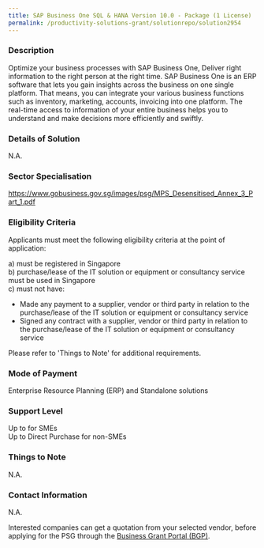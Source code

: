 ```yaml
---
title: SAP Business One SQL & HANA Version 10.0 - Package (1 License)
permalink: /productivity-solutions-grant/solutionrepo/solution2954
---
```


### Description

Optimize your business processes with SAP Business One, Deliver right information to the right person at the right time.
SAP Business One is an ERP software that lets you gain insights across the business on one single platform. That means, you can integrate your various business functions such as inventory, marketing, accounts, invoicing into one platform. The real-time access to information of your entire business helps you to understand and make decisions more efficiently and swiftly.

### Details of Solution

N.A.

### Sector Specialisation

https://www.gobusiness.gov.sg/images/psg/MPS_Desensitised_Annex_3_Part_1.pdf

### Eligibility Criteria

Applicants must meet the following eligibility criteria at the point of application:

a) must be registered in Singapore <br>
b) purchase/lease of the IT solution or equipment or consultancy service must be used in Singapore <br>
c) must not have:
- Made any payment to a supplier, vendor or third party in relation to the purchase/lease of the IT solution or equipment or consultancy service
- Signed any contract with a supplier, vendor or third party in relation to the purchase/lease of the IT solution or equipment or consultancy service

Please refer to 'Things to Note' for additional requirements.

### Mode of Payment
Enterprise Resource Planning (ERP) and Standalone solutions

### Support Level
Up to  for SMEs <br>
Up to Direct Purchase for non-SMEs

### Things to Note
N.A.

### Contact Information
N.A.

Interested companies can get a quotation from your selected vendor, before applying for the PSG through the <a target='_blank' rel='noopener' href='https://www.businessgrants.gov.sg/'>Business Grant Portal (BGP)</a>.
